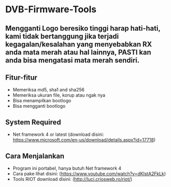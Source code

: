 # DVB-Firmware-Tools

## Mengganti Logo beresiko tinggi harap hati-hati, kami tidak bertanggung jika terjadi kegagalan/kesalahan yang menyebabkan RX anda mata merah atau hal lainnya, PASTI kan anda bisa mengatasi mata merah sendiri. 

## Fitur-fitur
* Memeriksa md5, sha1 and sha256
* Memeriksa ukuran file, korup atau ngak nya
* Bisa menampilkan bootlogo
* Bisa mengganti bootlogo

## System Required
* Net framework 4 or latest (download disini: https://www.microsoft.com/en-us/download/details.aspx?id=17718)

## Cara Menjalankan
* Program ini portabel, hanya butuh Net framework 4
* Cara pake lihat disini: (https://www.youtube.com/watch?v=dKIstA2FkLk)
* Tools RIOT download disini: (http://luci.criosweb.ro/riot/)
